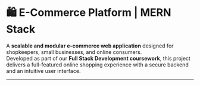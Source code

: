 # 🛍️ E-Commerce Platform | MERN Stack

A **scalable and modular e-commerce web application** designed for shopkeepers, small businesses, and online consumers.  
Developed as part of our **Full Stack Development coursework**, this project delivers a full-featured online shopping experience with a secure backend and an intuitive user interface.

---
